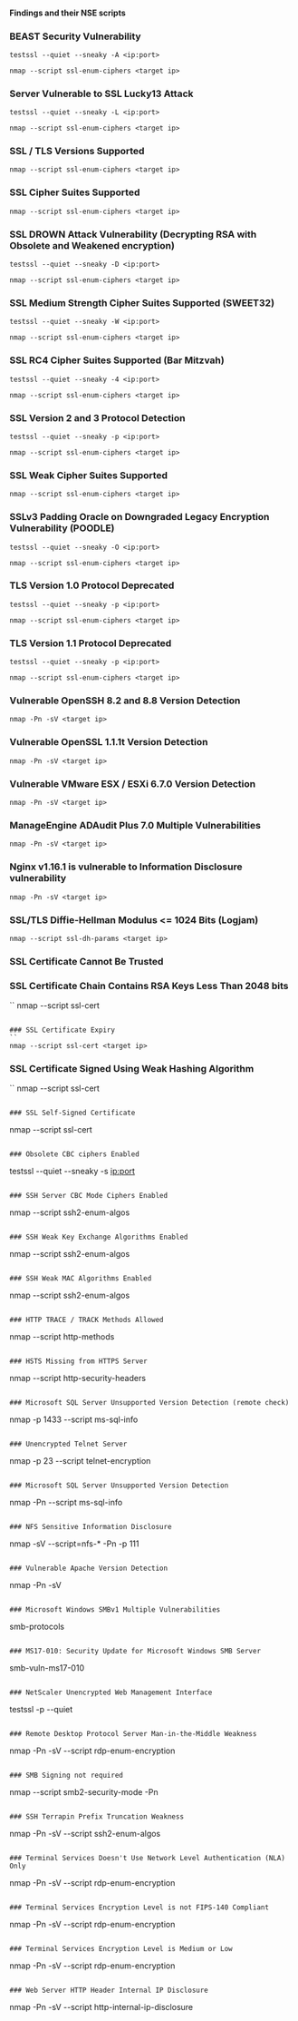 #### Findings and their NSE scripts

### BEAST Security Vulnerability
```
testssl --quiet --sneaky -A <ip:port>
```
```
nmap --script ssl-enum-ciphers <target ip>
```

### Server Vulnerable to SSL Lucky13 Attack
```
testssl --quiet --sneaky -L <ip:port>
```
```
nmap --script ssl-enum-ciphers <target ip>
```

### SSL / TLS Versions Supported
```
nmap --script ssl-enum-ciphers <target ip>
```

### SSL Cipher Suites Supported
```
nmap --script ssl-enum-ciphers <target ip>
```

### SSL DROWN Attack Vulnerability (Decrypting RSA with Obsolete and Weakened encryption)
```
testssl --quiet --sneaky -D <ip:port>
```
```
nmap --script ssl-enum-ciphers <target ip>
```

### SSL Medium Strength Cipher Suites Supported (SWEET32)
```
testssl --quiet --sneaky -W <ip:port>
```
```
nmap --script ssl-enum-ciphers <target ip>
```

### SSL RC4 Cipher Suites Supported (Bar Mitzvah)
```
testssl --quiet --sneaky -4 <ip:port>
```
```
nmap --script ssl-enum-ciphers <target ip>
```

### SSL Version 2 and 3 Protocol Detection
```
testssl --quiet --sneaky -p <ip:port>
```
```
nmap --script ssl-enum-ciphers <target ip>
```

### SSL Weak Cipher Suites Supported
```
nmap --script ssl-enum-ciphers <target ip>
```

### SSLv3 Padding Oracle on Downgraded Legacy Encryption Vulnerability (POODLE)
```
testssl --quiet --sneaky -O <ip:port>
```
```
nmap --script ssl-enum-ciphers <target ip>
```

### TLS Version 1.0 Protocol Deprecated
```
testssl --quiet --sneaky -p <ip:port>
```
```
nmap --script ssl-enum-ciphers <target ip>
```

### TLS Version 1.1 Protocol Deprecated
```
testssl --quiet --sneaky -p <ip:port>
```
```
nmap --script ssl-enum-ciphers <target ip>
```

### Vulnerable OpenSSH 8.2 and 8.8 Version Detection
```
nmap -Pn -sV <target ip>
```

### Vulnerable OpenSSL 1.1.1t Version Detection
```
nmap -Pn -sV <target ip>
```

### Vulnerable VMware ESX / ESXi 6.7.0 Version Detection
```
nmap -Pn -sV <target ip>
```

### ManageEngine ADAudit Plus 7.0 Multiple Vulnerabilities
```
nmap -Pn -sV <target ip>
```

### Nginx v1.16.1 is vulnerable to Information Disclosure vulnerability
```
nmap -Pn -sV <target ip>
```

### SSL/TLS Diffie-Hellman Modulus <= 1024 Bits (Logjam)	
```
nmap --script ssl-dh-params <target ip>
```

### SSL Certificate Cannot Be Trusted

### SSL Certificate Chain Contains RSA Keys Less Than 2048 bits
``
nmap --script ssl-cert <target ip>
```

### SSL Certificate Expiry
``
nmap --script ssl-cert <target ip>
```

### SSL Certificate Signed Using Weak Hashing Algorithm
``
nmap --script ssl-cert <target ip>
```

### SSL Self-Signed Certificate
```
nmap --script ssl-cert <target ip>
```

### Obsolete CBC ciphers Enabled
```
testssl --quiet --sneaky -s <ip:port>
```

### SSH Server CBC Mode Ciphers Enabled
```
nmap --script ssh2-enum-algos <target ip>
```

### SSH Weak Key Exchange Algorithms Enabled
```
nmap --script ssh2-enum-algos <target ip>
```

### SSH Weak MAC Algorithms Enabled
```
nmap --script ssh2-enum-algos <target ip>
```

### HTTP TRACE / TRACK Methods Allowed
```
nmap --script http-methods <target ip>
```

### HSTS Missing from HTTPS Server
```
nmap --script http-security-headers <target ip>
```

### Microsoft SQL Server Unsupported Version Detection (remote check)
```
nmap -p 1433 --script ms-sql-info <target ip>
```

### Unencrypted Telnet Server
```
nmap -p 23 --script telnet-encryption <target ip>
```

### Microsoft SQL Server Unsupported Version Detection
```
nmap -Pn --script ms-sql-info
```

### NFS Sensitive Information Disclosure
```
nmap -sV --script=nfs-* -Pn -p 111 
```

### Vulnerable Apache Version Detection
```
nmap -Pn -sV <target ip>
```

### Microsoft Windows SMBv1 Multiple Vulnerabilities
```
smb-protocols
```

### MS17-010: Security Update for Microsoft Windows SMB Server
```
smb-vuln-ms17-010
```

### NetScaler Unencrypted Web Management Interface
```
testssl -p --quiet
```

### Remote Desktop Protocol Server Man-in-the-Middle Weakness
```
nmap -Pn -sV --script rdp-enum-encryption
```

### SMB Signing not required
```
nmap --script smb2-security-mode -Pn
```

### SSH Terrapin Prefix Truncation Weakness
```
nmap -Pn -sV --script ssh2-enum-algos
```

### Terminal Services Doesn't Use Network Level Authentication (NLA) Only
```
nmap -Pn -sV --script rdp-enum-encryption
```

### Terminal Services Encryption Level is not FIPS-140 Compliant
```
nmap -Pn -sV --script rdp-enum-encryption
```

### Terminal Services Encryption Level is Medium or Low
```
nmap -Pn -sV --script rdp-enum-encryption
```

### Web Server HTTP Header Internal IP Disclosure
```
nmap -Pn -sV --script http-internal-ip-disclosure
```
